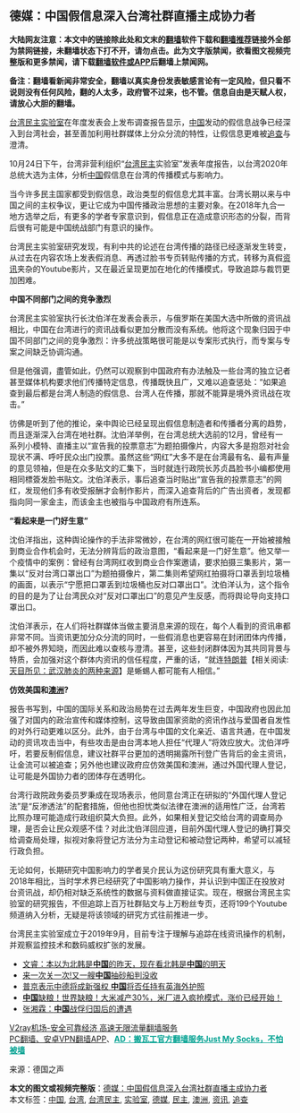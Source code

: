  <h2>德媒：中国假信息深入台湾社群直播主成协力者</h2> <p class="notice"><b>大陆网友注意：本文中的链接除此处和文末的<a href="https://github.com/bannedbook/fanqiang" >翻墙</a>软件下载和<a href="https://github.com/killgcd/justmysocks/blob/master/README.md">翻墙推荐</a>链接外全部为禁网链接，未翻墙状态下打不开，请勿点击。此为文字版禁闻，欲看图文视频完整版和更多禁闻，请下载<a href="https://github.com/bannedbook/fanqiang">翻墙软件或APP</a>后翻墙上禁闻网。</p><p>备注：翻墙看新闻非常安全，翻墙以真实身份发表敏感言论有一定风险，但只看不说则没有任何风险，翻的人太多，政府管不过来，也不管。信息自由是天赋人权，请放心大胆的翻墙。</b></p>  <div class="entry"> <p><a href="https://www.bannedbook.org/bnews/tag/%e5%8f%b0%e6%b9%be/" class="st_tag internal_tag" rel="tag" title="标签 台湾 下的日志">台湾</a><a href="https://www.bannedbook.org/bnews/tag/%e6%b0%91%e4%b8%bb/" class="st_tag internal_tag" rel="tag" title="标签 民主 下的日志">民主</a><a href="https://www.bannedbook.org/bnews/tag/%E5%AE%9E%E9%AA%8C%E5%AE%A4/" class="st_tag internal_tag" rel="tag" title="标签 实验室 下的日志">实验室</a>在年度发表会上发布调查报告显示，<span class='wp_keywordlink_affiliate'><a href="https://www.bannedbook.org/" title="中国" target="_blank">中国</a></span>发动的假信息战争已经深入到台湾社会，甚至善加利用社群媒体上分众分流的特性，让假信息更难被<a href="https://www.bannedbook.org/bnews/tag/%E8%BF%BD%E6%9F%A5/" class="st_tag internal_tag" rel="tag" title="标签 追查 下的日志">追查</a>与澄清。</p> <p>10月24日下午，台湾非营利组织“<a href="https://www.bannedbook.org/bnews/tag/%e5%8f%b0%e6%b9%be%e6%b0%91%e4%b8%bb/" class="st_tag internal_tag" rel="tag" title="标签 台湾民主 下的日志">台湾民主</a>实验室”发表年度报告，以台湾2020年总统大选为主体，分析<a href="https://www.bannedbook.org/bnews/tag/%E4%B8%AD%E5%9B%BD/" class="st_tag internal_tag" rel="tag" title="标签 中国 下的日志">中国</a>假信息在台湾的传播模式与影响力。</p> <p>当今许多民主国家都受到假信息，政治类型的假信息尤其丰富。台湾长期以来与中国之间的主权争议，更让它成为中国传播政治思想的主要对象。在2018年九合一地方选举之后，有更多的学者专家意识到，假信息正在造成意识形态的分裂，而背后很有可能是中国统战部门有意识的操作。</p> <p>台湾民主实验室研究发现，有利中共的论述在台湾传播的路径已经逐渐发生转变，从过去在内容农场上发表假消息、再透过脸书专页转贴传播的方式，转移为真假<a href="https://www.bannedbook.org/bnews/tag/%E8%B5%84%E8%AE%AF/" class="st_tag internal_tag" rel="tag" title="标签 资讯 下的日志">资讯</a>夹杂的Youtube影片，又在最近呈现更加在地化的传播模式，导致追踪与裁罚更加困难。</p>  <p><strong>中国不同部门之间的竞争激烈</strong></p> <p>台湾民主实验室执行长沈伯洋在发表会表示，与俄罗斯在美国大选中所做的资讯战相比，中国在台湾进行的资讯战看似更加分散而没有系统。他将这个现象归因于中国不同部门之间的竞争激烈：许多统战策略很可能是以专案形式执行，而专案与专案之间缺乏协调沟通。</p> <p>但是他强调，盡管如此，仍然可以观察到中国政府有办法触及一些台湾的独立记者甚至媒体机构要求他们传播特定信息，传播既快且广，又难以追查惩处：“如果追查到最后都是台湾人制造的假信息、台湾人在传播，那就不能算是境外资讯战在攻击。”</p> <p>彷佛是听到了他的推论，亲中舆论已经呈现出假信息制造者和传播者分离的趋势，而且逐渐深入台湾在地社群。沈伯洋举例，在台湾总统大选前的12月，曾经有一系列小模特、直播主以“宣告我的投票意志”为题拍摄像片，内容大多是抱怨对社会现状不满、呼吁民众出门投票。虽然这些“网红”大多不是在台湾最有名、最有声量的意见领袖，但是在众多贴文的汇集下，当时就连行政院长苏贞昌脸书小编都使用相同標簽发脸书贴文。沈伯洋表示，事后追查当时贴出“宣告我的投票意志”的网红，发现他们多有收受报酬才会制作影片，而深入追查背后的广告出资者，发现都指向同一家金主，而该金主也被指与中国政府有所连系。</p>  <p><strong>“看起来是一门好生意”</strong></p> <p>沈伯洋指出，这种舆论操作的手法非常微妙，在台湾的网红很可能在一开始被接触到商业合作机会时，无法分辨背后的政治意图，“看起来是一门好生意”。他又举一个疫情中的案例：曾经有台湾网红收到商业合作案邀请，要求拍摄三集影片，第一集以“反对台湾口罩出口”为题拍摄像片，第二集则希望网红拍摄将口罩丢到垃圾桶的画面，以表示“宁愿把口罩丢到垃圾桶也反对口罩出口”。沈伯洋认为，这个指令的目的是为了让台湾民众对“反对口罩出口”的意见产生反感，而将舆论导向支持口罩出口。</p> <p>沈伯洋表示，在人们将社群媒体当做主要消息来源的现在，每个人看到的资讯串都非常不同。当资讯更加分众分流的同时，一些假消息也更容易在封闭团体内传播，却不被外界知晓，而因此难以查核与澄清。甚至，这些封闭群体因为其共同背景与特质，会加强对这个群体内资讯的信任程度，严重的话，“就连<span class='wp_keywordlink'><a href="https://www.bannedbook.org/bnews/comments/20200816/1381118.html" title="天目所见：川普将再赢总统大选 共和党掌参众两院" target="_blank">特朗普</a></span>【相关阅读:<a href='https://www.bannedbook.org/bnews/comments/20200816/1381123.html' target='_blank'>天目所见：武汉肺炎的两种来源</a>】是蜥蜴人都可能有人相信。”</p> <p><strong>仿效美国和<a href="https://www.bannedbook.org/bnews/tag/%e6%be%b3%e6%b4%b2/" class="st_tag internal_tag" rel="tag" title="标签 澳洲 下的日志">澳洲</a>?</strong></p>  <p>报告书写到，中国的国际关系和政治局势在过去两年发生巨变，中国政府也因此加强了对国内的政治宣传和媒体控制，这导致由国家资助的资讯作战与爱国者自发性的对外行动更难以区分。此外，由于台湾与中国的文化亲近、语言共通，在中国发动的资讯攻击当中，有些攻击是由台湾本地人担任“代理人”将效应放大。沈伯洋呼吁，若要反制假信息，建议社群平台更加的透明揭露所刊登广告背后的金主资讯，让金流可以被追查；另外他也建议政府应仿效美国和澳洲，通过外国代理人登记，让可能是外国协力者的团体存在透明化。</p> <p>台湾行政院政务委员罗秉成在现场表示，他同意台湾正在研拟的“外国代理人登记法”是“反渗透法”的配套措施，但他也担忧类似法律在澳洲的适用性广泛，台湾若比照办理可能造成行政组织莫大负担。此外，如果相关登记交给台湾的调查局办理，是否会让民众观感不佳？对此沈伯洋回应道，目前外国代理人登记的确打算交给调查局处理，拟视对象将登记方法分为主动登记和被动登记两种，希望可以减轻行政负担。</p> <p>无论如何，长期研究中国影响力的学者吴介民认为这份研究具有重大意义，与2018年相比，当时学术界已经研究了中国影响力操作，并认识到中国正在投放对台资讯战，却仍相对缺乏系统性的数据与资料做直接证实。现在，根据台湾民主实验室的研究报告，不但追踪上百万社群贴文与上万粉丝专页，还将199个Youtube频道纳入分析，无疑是将该领域的研究方式往前推进一步。</p> <p>台湾民主实验室成立于2019年9月，目前专注于理解与追踪在线资讯操作的机制，并观察监控技术和数码威权扩张的发展。</p>  <ul class='op-related-articles' title='相关阅读'> <li><a href='https://www.bannedbook.org/bnews/bannedvideo/20201025/1419879.html' target='_blank'>文睿：本以为北韩是<b>中国</b>的昨天，现在看北韩是<b>中国</b>的明天</a></li> <li><a href='https://www.bannedbook.org/bnews/taiwannews/20201025/1419873.html' target='_blank'>来一次关一次!又一艘<b>中国</b>抽砂船判没收</a></li> <li><a href='https://www.bannedbook.org/bnews/baitai/20201025/1419853.html' target='_blank'>普京表示中德将成新强权 <b>中国</b>将否任持有英海外护照</a></li> <li><a href='https://www.bannedbook.org/bnews/bannedvideo/20201025/1419806.html' target='_blank'><b>中国</b>缺粮！世界缺粮！大米减产30%，米厂进入疯抢模式，涨价已经开始！</a></li> <li><a href='https://www.bannedbook.org/bnews/comments/20201025/1419800.html' target='_blank'>张湘霖：<b>中国</b>战俘归国后的遭遇</a></li> </ul> <p class="texttj"> <a href="https://www.bannedbook.org/forum23/topic22702.html" target="_blank">V2ray机场-安全可靠经济 高速无限流量翻墙服务</a><br/> <a href="https://github.com/bannedbook/fanqiang/wiki/%E7%A6%81%E9%97%BB%E7%BD%91%E5%AE%89%E5%8D%93%E7%BF%BB%E5%A2%99%E6%96%B0%E9%97%BBAPP" target="_blank">PC翻墙、安卓VPN翻墙APP</a>、<span onclick="window.open('https://github.com/killgcd/justmysocks/blob/master/README.md')" style="font-weight:bold;color:#00A191;cursor:pointer;text-decoration:underline;outline:none">AD：搬瓦工官方翻墙服务Just My Socks，不怕被墙</span></p><p> 来源：德国之声 </p><a name='sharetosocial'></a>       <div><b>本文的图文或视频完整版</b>：<a href='https://www.bannedbook.org/bnews/comments/20201025/1419895.html'>德媒：中国假信息深入台湾社群直播主成协力者</a></div>  </div><!--END ENTRY--> <div class="postfooter"> <div>本文标签：<a href="https://www.bannedbook.org/bnews/tag/%E4%B8%AD%E5%9B%BD/" rel="tag">中国</a>, <a href="https://www.bannedbook.org/bnews/tag/%e5%8f%b0%e6%b9%be/" rel="tag">台湾</a>, <a href="https://www.bannedbook.org/bnews/tag/%e5%8f%b0%e6%b9%be%e6%b0%91%e4%b8%bb/" rel="tag">台湾民主</a>, <a href="https://www.bannedbook.org/bnews/tag/%E5%AE%9E%E9%AA%8C%E5%AE%A4/" rel="tag">实验室</a>, <a href="https://www.bannedbook.org/bnews/tag/%e5%be%b7%e5%aa%92/" rel="tag">德媒</a>, <a href="https://www.bannedbook.org/bnews/tag/%e6%b0%91%e4%b8%bb/" rel="tag">民主</a>, <a href="https://www.bannedbook.org/bnews/tag/%e6%be%b3%e6%b4%b2/" rel="tag">澳洲</a>, <a href="https://www.bannedbook.org/bnews/tag/%E8%B5%84%E8%AE%AF/" rel="tag">资讯</a>, <a href="https://www.bannedbook.org/bnews/tag/%E8%BF%BD%E6%9F%A5/" rel="tag">追查</a></div>  </div><!--END POSTFOOTER--> 